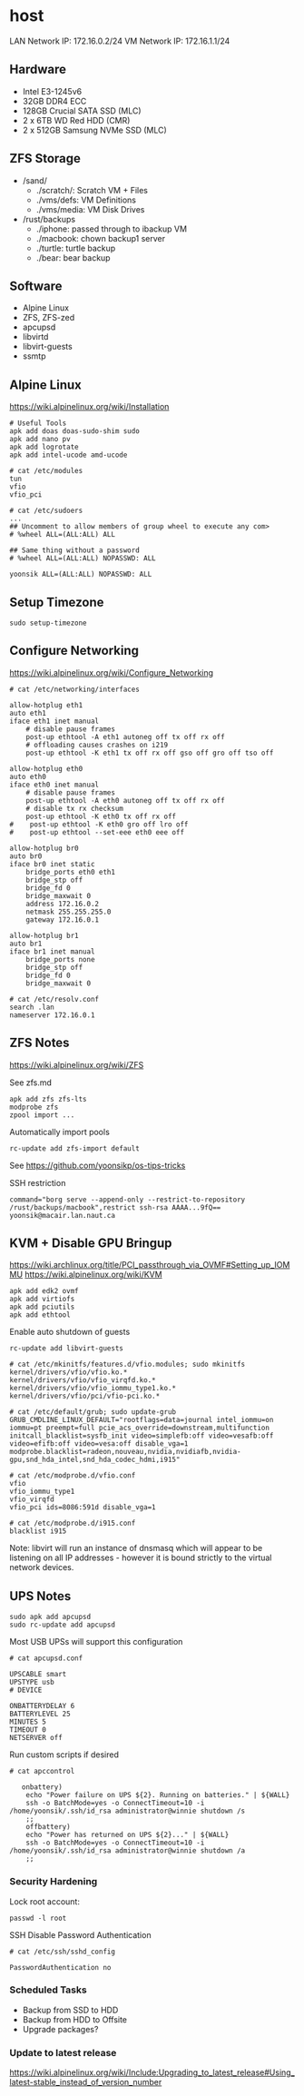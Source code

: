 # host
LAN Network IP: 172.16.0.2/24
VM Network IP: 172.16.1.1/24

## Hardware
- Intel E3-1245v6
- 32GB DDR4 ECC
- 128GB Crucial SATA SSD (MLC)
- 2 x 6TB WD Red HDD (CMR)
- 2 x 512GB Samsung NVMe SSD (MLC)

## ZFS Storage
- /sand/
  - ./scratch/: Scratch VM + Files
  - ./vms/defs: VM Definitions
  - ./vms/media: VM Disk Drives
- /rust/backups
  - ./iphone: passed through to ibackup VM
  - ./macbook: chown backup1 server
  - ./turtle: turtle backup
  - ./bear: bear backup

## Software
- Alpine Linux
- ZFS, ZFS-zed
- apcupsd
- libvirtd
- libvirt-guests
- ssmtp

## Alpine Linux
https://wiki.alpinelinux.org/wiki/Installation

```
# Useful Tools
apk add doas doas-sudo-shim sudo
apk add nano pv 
apk add logrotate
apk add intel-ucode amd-ucode
```

```
# cat /etc/modules
tun
vfio
vfio_pci
```

```
# cat /etc/sudoers
...
## Uncomment to allow members of group wheel to execute any com>
# %wheel ALL=(ALL:ALL) ALL

## Same thing without a password
# %wheel ALL=(ALL:ALL) NOPASSWD: ALL

yoonsik ALL=(ALL:ALL) NOPASSWD: ALL

```

## Setup Timezone
```
sudo setup-timezone
```

## Configure Networking
https://wiki.alpinelinux.org/wiki/Configure_Networking

```
# cat /etc/networking/interfaces

allow-hotplug eth1
auto eth1
iface eth1 inet manual
    # disable pause frames
    post-up ethtool -A eth1 autoneg off tx off rx off
    # offloading causes crashes on i219
    post-up ethtool -K eth1 tx off rx off gso off gro off tso off

allow-hotplug eth0
auto eth0
iface eth0 inet manual
    # disable pause frames
    post-up ethtool -A eth0 autoneg off tx off rx off
    # disable tx rx checksum
    post-up ethtool -K eth0 tx off rx off
#    post-up ethtool -K eth0 gro off lro off
#    post-up ethtool --set-eee eth0 eee off

allow-hotplug br0
auto br0
iface br0 inet static
    bridge_ports eth0 eth1
    bridge_stp off
    bridge_fd 0
    bridge_maxwait 0
    address 172.16.0.2
    netmask 255.255.255.0
    gateway 172.16.0.1

allow-hotplug br1
auto br1
iface br1 inet manual
    bridge_ports none
    bridge_stp off
    bridge_fd 0
    bridge_maxwait 0
```

```
# cat /etc/resolv.conf
search .lan
nameserver 172.16.0.1
```

## ZFS Notes
https://wiki.alpinelinux.org/wiki/ZFS

See zfs.md

```
apk add zfs zfs-lts
modprobe zfs
zpool import ...
```

Automatically import pools
```
rc-update add zfs-import default
```

See https://github.com/yoonsikp/os-tips-tricks

SSH restriction
```
command="borg serve --append-only --restrict-to-repository /rust/backups/macbook",restrict ssh-rsa AAAA...9fQ== yoonsik@macair.lan.naut.ca
```

## KVM + Disable GPU Bringup
https://wiki.archlinux.org/title/PCI_passthrough_via_OVMF#Setting_up_IOMMU
https://wiki.alpinelinux.org/wiki/KVM
```
apk add edk2 ovmf
apk add virtiofs
apk add pciutils
apk add ethtool
```

Enable auto shutdown of guests
```
rc-update add libvirt-guests
```

```
# cat /etc/mkinitfs/features.d/vfio.modules; sudo mkinitfs
kernel/drivers/vfio/vfio.ko.*
kernel/drivers/vfio/vfio_virqfd.ko.*
kernel/drivers/vfio/vfio_iommu_type1.ko.*
kernel/drivers/vfio/pci/vfio-pci.ko.*
```

```
# cat /etc/default/grub; sudo update-grub
GRUB_CMDLINE_LINUX_DEFAULT="rootflags=data=journal intel_iommu=on iommu=pt preempt=full pcie_acs_override=downstream,multifunction initcall_blacklist=sysfb_init video=simplefb:off video=vesafb:off video=efifb:off video=vesa:off disable_vga=1 modprobe.blacklist=radeon,nouveau,nvidia,nvidiafb,nvidia-gpu,snd_hda_intel,snd_hda_codec_hdmi,i915"
```

```
# cat /etc/modprobe.d/vfio.conf
vfio
vfio_iommu_type1
vfio_virqfd
vfio_pci ids=8086:591d disable_vga=1
```

```
# cat /etc/modprobe.d/i915.conf 
blacklist i915
```

Note: libvirt will run an instance of dnsmasq which will appear to be listening on all IP addresses - however it is bound strictly to the virtual network devices.

## UPS Notes

```
sudo apk add apcupsd
sudo rc-update add apcupsd
```
Most USB UPSs will support this configuration
```
# cat apcupsd.conf

UPSCABLE smart
UPSTYPE usb
# DEVICE 

ONBATTERYDELAY 6
BATTERYLEVEL 25
MINUTES 5
TIMEOUT 0
NETSERVER off

```
Run custom scripts if desired

```
# cat apccontrol

   onbattery)
	echo "Power failure on UPS ${2}. Running on batteries." | ${WALL}
	ssh -o BatchMode=yes -o ConnectTimeout=10 -i /home/yoonsik/.ssh/id_rsa administrator@winnie shutdown /s
    ;;
    offbattery)
	echo "Power has returned on UPS ${2}..." | ${WALL}
	ssh -o BatchMode=yes -o ConnectTimeout=10 -i /home/yoonsik/.ssh/id_rsa administrator@winnie shutdown /a
    ;;
```

### Security Hardening
Lock root account:
```
passwd -l root
```

SSH Disable Password Authentication
```
# cat /etc/ssh/sshd_config

PasswordAuthentication no
```

### Scheduled Tasks
- Backup from SSD to HDD
- Backup from HDD to Offsite
- Upgrade packages?

### Update to latest release
https://wiki.alpinelinux.org/wiki/Include:Upgrading_to_latest_release#Using_latest-stable_instead_of_version_number
